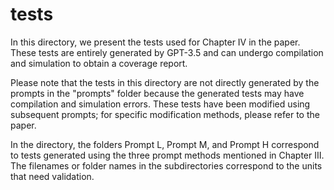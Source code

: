 # tests

In this directory, we present the tests used for Chapter Ⅳ in the paper.        These tests are entirely generated by GPT-3.5 and can undergo compilation and simulation to obtain a coverage report.

Please note that the tests in this directory are not directly generated by the prompts in the "prompts" folder because the generated tests may have compilation and simulation errors.   These tests have been modified using subsequent prompts;   for specific modification methods, please refer to the paper.

In the directory, the folders Prompt L, Prompt M, and Prompt H correspond to tests generated using the three prompt methods mentioned in Chapter Ⅲ.  The filenames or folder names in the subdirectories correspond to the units that need validation.
